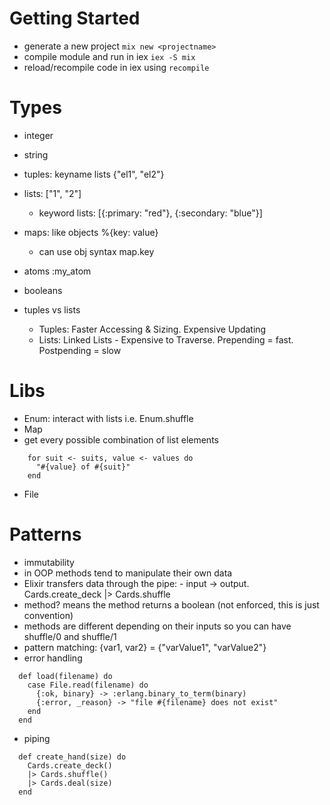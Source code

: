 # Getting Started

- generate a new project `mix new <projectname>`
- compile module and run in iex `iex -S mix`
- reload/recompile code in iex using `recompile`

# Types
- integer
- string
- tuples: keyname lists {"el1", "el2"}
- lists: ["1", "2"]
  - keyword lists: [{:primary: "red"}, {:secondary: "blue"}]
- maps: like objects %{key: value}
  - can use obj syntax map.key
- atoms :my_atom
- booleans

- tuples vs lists
  - Tuples: Faster Accessing & Sizing. Expensive Updating
  - Lists: Linked Lists - Expensive to Traverse. Prepending = fast. Postpending = slow

# Libs
- Enum: interact with lists i.e. Enum.shuffle
- Map
- get every possible combination of list elements
```
    for suit <- suits, value <- values do
      "#{value} of #{suit}"
    end
```
- File

# Patterns
- immutability
- in OOP methods tend to manipulate their own data
- Elixir transfers data through the pipe: - input -> output. Cards.create_deck |> Cards.shuffle
- method? means the method returns a boolean (not enforced, this is just convention)
- methods are different depending on their inputs so you can have shuffle/0 and shuffle/1
- pattern matching: {var1, var2} = {"varValue1", "varValue2"}
- error handling
```
  def load(filename) do
    case File.read(filename) do
      {:ok, binary} -> :erlang.binary_to_term(binary)
      {:error, _reason} -> "file #{filename} does not exist"
    end
  end
```
- piping
```
  def create_hand(size) do
    Cards.create_deck()
    |> Cards.shuffle()
    |> Cards.deal(size)
  end
```
